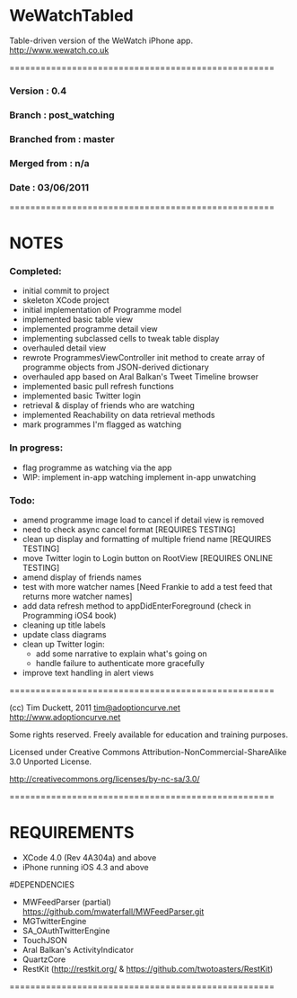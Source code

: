 # WeWatchTabled

Table-driven version of the WeWatch iPhone app.
http://www.wewatch.co.uk

===================================================

### Version         :   0.4
### Branch          :   post_watching
### Branched from   :   master
### Merged from     :   n/a
### Date            :   03/06/2011

===================================================

# NOTES

### Completed:

- initial commit to project
- skeleton XCode project
- initial implementation of Programme model
- implemented basic table view
- implemented programme detail view
- implementing subclassed cells to tweak table display
- overhauled detail view
- rewrote ProgrammesViewController init method to create array of programme objects from JSON-derived dictionary
- overhauled app based on Aral Balkan's Tweet Timeline browser
- implemented basic pull refresh functions
- implemented basic Twitter login
- retrieval & display of friends who are watching
- implemented Reachability on data retrieval methods
- mark programmes I'm flagged as watching

### In progress:
- flag programme as watching via the app
- WIP:  implement in-app watching
        implement in-app unwatching

### Todo:
- amend programme image load to cancel if detail view is removed
- need to check async cancel format [REQUIRES TESTING]
- clean up display and formatting of multiple friend name [REQUIRES TESTING]
- move Twitter login to Login button on RootView [REQUIRES ONLINE TESTING]
- amend display of friends names 
- test with more watcher names [Need Frankie to add a test feed that returns more watcher names]
- add data refresh method to appDidEnterForeground (check in Programming iOS4 book)
- cleaning up title labels
- update class diagrams
- clean up Twitter login:
  - add some narrative to explain what's going on
  - handle failure to authenticate more gracefully
- improve text handling in alert views

===================================================

(cc) Tim Duckett, 2011
tim@adoptioncurve.net
http://www.adoptioncurve.net

Some rights reserved.  Freely available for
education and training purposes.

Licensed under Creative Commons
Attribution-NonCommercial-ShareAlike 3.0
Unported License.

http://creativecommons.org/licenses/by-nc-sa/3.0/

===================================================

# REQUIREMENTS

- XCode 4.0 (Rev 4A304a) and above
- iPhone running iOS 4.3 and above

#DEPENDENCIES

- MWFeedParser (partial) https://github.com/mwaterfall/MWFeedParser.git
- MGTwitterEngine
- SA_OAuthTwitterEngine
- TouchJSON
- Aral Balkan's ActivityIndicator
- QuartzCore
- RestKit (http://restkit.org/ & https://github.com/twotoasters/RestKit)

===================================================
